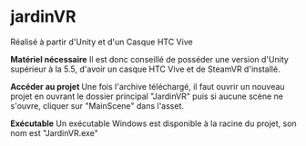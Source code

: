 # jardinVR
Réalisé à partir d'Unity et d'un Casque HTC Vive

<strong>Matériel nécessaire</strong>
Il est donc conseillé de posséder une version d'Unity supérieur à la 5.5, d'avoir un casque HTC Vive et de SteamVR d'installé.

<strong>Accéder au projet </strong>
Une fois l'archive téléchargé, il faut ouvrir un nouveau projet en ouvrant le dossier principal "JardinVR" puis si aucune scène ne s'ouvre, cliquer sur "MainScene" dans l'asset.

<strong>Exécutable</strong>
Un exécutable Windows est disponible à la racine du projet, son nom est "JardinVR.exe"
